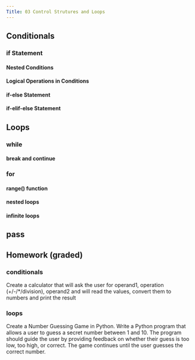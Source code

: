 ```yaml
---
Title: 03 Control Strutures and Loops
---
```


## Conditionals

### if Statement

#### Nested Conditions

#### Logical Operations in Conditions

#### if-else Statement

#### if-elif-else Statement

## Loops

### while

#### break and continue

### for

#### range() function

#### nested loops

#### infinite loops

## pass

## Homework (graded)

### conditionals

Create a calculator that will ask the user for operand1, operation
(+/-/*/division), operand2 and will read the values, convert them to
numbers and print the result

### loops

Create a Number Guessing Game in Python. Write a Python program that
allows a user to guess a secret number between 1 and 10. The program
should guide the user by providing feedback on whether their guess is
too low, too high, or correct. The game continues until the user guesses
 the correct number.